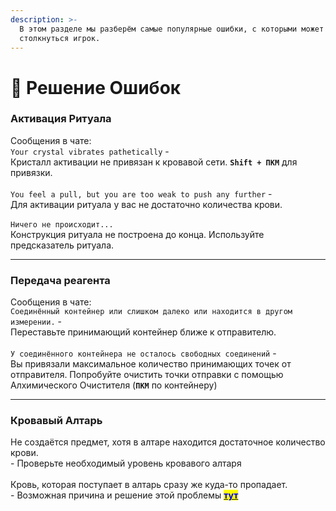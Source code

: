 ```yaml
---
description: >-
  В этом разделе мы разберём самые популярные ошибки, с которыми может
  столкнуться игрок.
---
```


# 📄 Решение Ошибок

### Активация Ритуала

Сообщения в чате:\
`Your crystal vibrates pathetically` - \
Кристалл активации не привязан к кровавой сети. **`Shift + ПКМ`** для привязки.\
\
`You feel a pull, but you are too weak to push any further` - \
Для активации ритуала у вас не достаточно количества крови.\
\
`Ничего не происходит...`\
Конструкция ритуала не построена до конца. Используйте предсказатель ритуала.

***

### Передача реагента

Сообщения в чате:\
`Соединённый контейнер или слишком далеко или находится в другом измерении.` -\
Переставьте принимающий контейнер ближе к отправителю.\
\
`У соединённого контейнера не осталось свободных соединений` - \
Вы привязали максимальное количество принимающих точек от отправителя. Попробуйте очистить точки отправки с помощью Алхимического Очистителя (**`ПКМ`** по контейнеру)

***

### Кровавый Алтарь

Не создаётся предмет, хотя в алтаре находится достаточное количество крови.\
\- Проверьте необходимый уровень кровавого алтаря\
\
Кровь, которая поступает в алтарь сразу же куда-то пропадает.\
\- Возможная причина и решение этой проблемы [<mark style="color:blue;">**тут**</mark>](../dopolnitelnyi-kontent/blood-magic.md#osobennost-run-yomkosti)\
&#x20;
